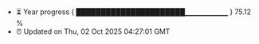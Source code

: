 - ⏳ Year progress { ██████████████████████▁▁▁▁▁▁▁▁ } 75.12 %
- ⏰ Updated on Thu, 02 Oct 2025 04:27:01 GMT

